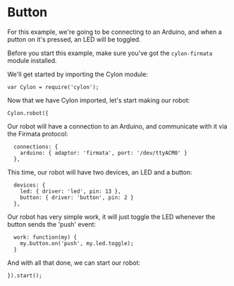 # Button

For this example, we're going to be connecting to an Arduino, and when a putton
on it's pressed, an LED will be toggled.

Before you start this example, make sure you've got the `cylon-firmata` module
installed.

We'll get started by importing the Cylon module:

    var Cylon = require('cylon');

Now that we have Cylon imported, let's start making our robot:

    Cylon.robot({

Our robot will have a connection to an Arduino, and communicate with it via the
Firmata protocol:

      connections: {
        arduino: { adaptor: 'firmata', port: '/dev/ttyACM0' }
      },

This time, our robot will have two devices, an LED and a button:

      devices: {
        led: { driver: 'led', pin: 13 },
        button: { driver: 'button', pin: 2 }
      },

Our robot has very simple work, it will just toggle the LED whenever the button
sends the 'push' event:

      work: function(my) {
        my.button.on('push', my.led.toggle);
      }

And with all that done, we can start our robot:

    }).start();
